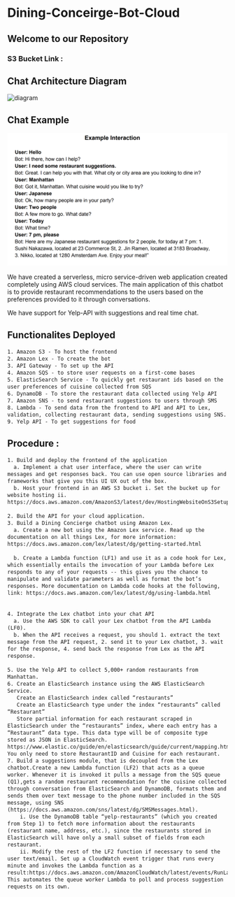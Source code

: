 # Dining-Conceirge-Bot-Cloud
## Welcome to our Repository

### S3 Bucket Link :


## Chat Architecture Diagram
![diagram](Images/architecture_diagram.png)

## Chat Example
![example](Images/chat_example.png)


We have created a serverless, micro service-driven web application created completely using AWS cloud services. The main application of this chatbot is to provide restaurant recommendations to the users based on the preferences provided to it through conversations.

We have support for Yelp-API with suggestions and real time chat.

## Functionalites Deployed

    1. Amazon S3 - To host the frontend
    2. Amazon Lex - To create the bot
    3. API Gateway - To set up the API
    4. Amazon SQS - to store user requests on a first-come bases
    5. ElasticSearch Service - To quickly get restaurant ids based on the user preferences of cuisine collected from SQS
    6. DynamoDB - To store the restaurant data collected using Yelp API
    7. Amazon SNS - to send restaurant suggestions to users through SMS
    8. Lambda - To send data from the frontend to API and API to Lex, validation, collecting restaurant data, sending suggestions using SNS.
    9. Yelp API - To get suggestions for food

## Procedure :
    1. Build and deploy the frontend of the application
      a. Implement a chat user interface, where the user can write messages and get responses back. You can use open source libraries and frameworks that give you this UI UX out of the box.
      b. Host your frontend in an AWS S3 bucket i. Set the bucket up for website hosting ii. https://docs.aws.amazon.com/AmazonS3/latest/dev/HostingWebsiteOnS3Setup.html
    
    2. Build the API for your cloud application.
    3. Build a Dining Concierge chatbot using Amazon Lex. 
      a. Create a new bot using the Amazon Lex service. Read up the documentation on all things Lex, for more information:                                                               https://docs.aws.amazon.com/lex/latest/dg/getting-started.html

      b. Create a Lambda function (LF1) and use it as a code hook for Lex, which essentially entails the invocation of your Lambda before Lex responds to any of your requests -- this gives you the chance to manipulate and validate parameters as well as format the bot’s responses. More documentation on Lambda code hooks at the following, link: https://docs.aws.amazon.com/lex/latest/dg/using-lambda.html
      

    4. Integrate the Lex chatbot into your chat API
      a. Use the AWS SDK to call your Lex chatbot from the API Lambda (LF0).
      b. When the API receives a request, you should 1. extract the text message from the API request, 2. send it to your Lex chatbot, 3. wait for the response, 4. send back the response from Lex as the API response.
      
    5. Use the Yelp API to collect 5,000+ random restaurants from Manhattan.
    6. Create an ElasticSearch instance using the AWS ElasticSearch Service.
       Create an ElasticSearch index called “restaurants”
       Create an ElasticSearch type under the index “restaurants” called “Restaurant”
       Store partial information for each restaurant scraped in ElasticSearch under the “restaurants” index, where each entry has a “Restaurant” data type. This data type will be of composite type stored as JSON in ElasticSearch. https://www.elastic.co/guide/en/elasticsearch/guide/current/mapping.html. You only need to store RestaurantID and Cuisine for each restaurant.
    7. Build a suggestions module, that is decoupled from the Lex chatbot.Create a new Lambda function (LF2) that acts as a queue worker. Whenever it is invoked it pulls a message from the SQS queue (Q1),gets a random restaurant recommendation for the cuisine collected through conversation from ElasticSearch and DynamoDB, formats them and sends them over text message to the phone number included in the SQS message, using SNS (https://docs.aws.amazon.com/sns/latest/dg/SMSMessages.html).
        i. Use the DynamoDB table “yelp-restaurants” (which you created from Step 1) to fetch more information about the restaurants (restaurant name, address, etc.), since the restaurants stored in ElasticSearch will have only a small subset of fields from each restaurant.
        ii. Modify the rest of the LF2 function if necessary to send the user text/email. Set up a CloudWatch event trigger that runs every minute and invokes the Lambda function as a result:https://docs.aws.amazon.com/AmazonCloudWatch/latest/events/RunLabdaSchedule.html. This automates the queue worker Lambda to poll and process suggestion requests on its own.
      

